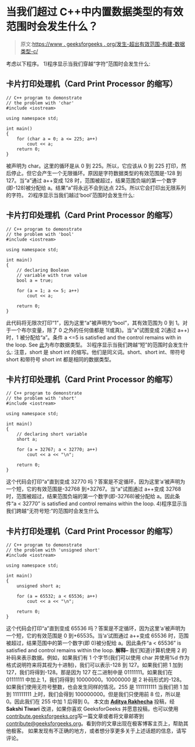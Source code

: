 # 当我们超过 C++中内置数据类型的有效范围时会发生什么？

> 原文:[https://www . geeksforgeeks . org/发生-超出有效范围-构建-数据类型-c/](https://www.geeksforgeeks.org/happen-exceed-valid-range-built-data-types-c/)

考虑以下程序。
1)程序显示当我们穿越“字符”范围时会发生什么:

## 卡片打印处理机（Card Print Processor 的缩写）

```
// C++ program to demonstrate
// the problem with 'char'
#include <iostream>

using namespace std;

int main()
{
    for (char a = 0; a <= 225; a++)
        cout << a;
    return 0;
}
```

被声明为 char。这里的循环是从 0 到 225。所以，它应该从 0 到 225 打印，然后停止。但它会产生一个无限循环。原因是字符数据类型的有效范围是-128 到 127。当“a”通过 a++变成 128 时，范围被超过，结果范围负端的第一个数字(即-128)被分配给 a。结果“a”将永远不会到达点 225。所以它会打印出无限系列的字符。
2)程序显示当我们越过‘bool’范围时会发生什么:

## 卡片打印处理机（Card Print Processor 的缩写）

```
// C++ program to demonstrate
// the problem with 'bool'
#include <iostream>

using namespace std;

int main()
{
    // declaring Boolean
    // variable with true value
    bool a = true;

    for (a = 1; a <= 5; a++)
        cout << a;

    return 0;
}
```

此代码将无限次打印“1”，因为这里“a”被声明为“bool”，其有效范围为 0 到 1。对于一个布尔变量，除了 0 之外的任何值都是 1(或真)。当“a”试图变成 2(通过 a++)时，1 被分配给“a”。条件 a <=5 is satisfied and the control remains with in the loop. See [此](https://www.geeksforgeeks.org/bool-data-type-in-c/)为布尔数据类型。
3)程序显示当我们跨越“短”的范围时会发生什么:
注意，short 是 short int 的缩写。他们是同义词。short、short int、带符号 short 和带符号 short int 都是相同的数据类型。

## 卡片打印处理机（Card Print Processor 的缩写）

```
// C++ program to demonstrate
// the problem with 'short'
#include <iostream>

using namespace std;

int main()
{
    // declaring short variable
    short a;

    for (a = 32767; a < 32770; a++)
        cout << a << "\n";

    return 0;
}
```

这个代码会打印“a”直到变成 32770 吗？答案是不定循环，因为这里‘a’被声明为一个短，它的有效范围是-32768 到+32767。当“a”试图通过 a++变成 32768 时，范围被超过，结果范围负端的第一个数字(即-32768)被分配给 a。因此条件“a < 32770” is satisfied and control remains within the loop.
4)程序显示当我们跨越“无符号短:”的范围时会发生什么

## 卡片打印处理机（Card Print Processor 的缩写）

```
// C++ program to demonstrate
// the problem with 'unsigned short'
#include <iostream>

using namespace std;

int main()
{
    unsigned short a;

    for (a = 65532; a < 65536; a++)
        cout << a << "\n";

    return 0;
}
```

这个代码会打印“a”直到变成 65536 吗？答案是不定循环，因为这里‘a’被声明为一个短，它的有效范围是 0 到+65535。当‘a’试图通过 a++变成 65536 时，范围被超过，结果范围中的第一个数字(即 0)被分配给 a。因此条件“a < 65536” is satisfied and control remains within the loop.
**解释–**
我们知道计算机使用 2 的补码来表示数据。例如，如果我们有 1 个字节(我们可以使用 char 并使用%d 作为格式说明符来将其视为十进制)，我们可以表示-128 到 127。如果我们把 1 加到 127，我们将得到-128。那是因为 127 在二进制中是 01111111。如果我们在 01111111 中加上 1，我们将得到 10000000。10000000 是 2 补码形式的-128。
如果我们使用无符号整数，也会发生同样的情况。255 是 1111111111 当我们把 1 加到 111111111 上时，我们会得到 100000000。但是我们只使用前 8 位，所以是 0。因此我们在 255 中加 1 后得到 0。
本文由 [**Aditya Rakhecha**](https://www.linkedin.com/in/aditya-rakhecha-34a597129/) 投稿，经 **Sakshi Tiwari** 改进，如果你喜欢 GeeksforGeeks 并愿意投稿，也可以使用[contribute.geeksforgeeks.org](http://www.contribute.geeksforgeeks.org)写一篇文章或者将文章邮寄到 contribute@geeksforgeeks.org。看到你的文章出现在极客博客主页上，帮助其他极客。
如果发现有不正确的地方，或者想分享更多关于上述话题的信息，请写评论。
